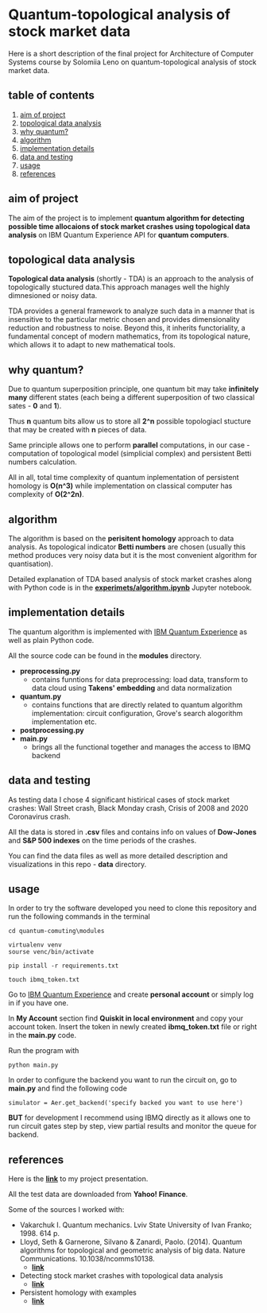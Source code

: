 # Quantum-topological analysis of stock market data

Here is a short description of the final project for Architecture of Computer Systems course by Solomiia Leno on quantum-topological analysis of stock market data.

## table of contents
1. [aim of project](#aim-of-project)
2. [topological data analysis](#topological-data-analysis)
3. [why quantum?](#why-quantum)
4. [algorithm](#algorithm)
5. [implementation details](#implementation-details)
6. [data and testing](#data-and-testing)
7. [usage](#usage)
8. [references](#references)

## aim of project
The aim of the project is to implement **quantum algorithm for detecting possible time allocaions of stock market crashes using topological data analysis** on IBM Quantum Experience API for **quantum computers**.

## topological data analysis
**Topological data analysis** (shortly - TDA) is an approach to the analysis of topologically stuctured data.This approach manages well the highly dimnesioned or noisy data.

TDA provides a general framework to analyze such data in a manner that is insensitive to the particular metric chosen and provides dimensionality reduction and robustness to noise. Beyond this, it inherits functoriality, a fundamental concept of modern mathematics, from its topological nature, which allows it to adapt to new mathematical tools.

## why quantum?
Due to quantum superposition principle, one quantum bit may take **infinitely many** different states (each being a different superposition of two classical sates - **0** and **1**).

Thus **n** quantum bits allow us to store all **2^n** possible topologiacl stucture that may be created with **n** pieces of data.

Same principle allows one to perform **parallel** computations, in our case - computation of topological model (simplicial complex) and persistent Betti numbers calculation.

All in all, total time complexity of quantum inplementation of persistent homology is **O(n^3)** while implementation on classical computer has complexity of **O(2^2n)**.

## algorithm
The algorithm is based on the **perisitent homology** approach to data analysis. As topological indicator **Betti numbers** are chosen (usually this method produces very noisy data but it is the most convenient algorithm for quantisation).

Detailed explanation of TDA based analysis of stock market crashes along with Python code is in the [**experimets/algorithm.ipynb**](https://github.com/sol4ik/quantum-computing/blob/master/experiments/algorithm.ipynb) Jupyter notebook.

## implementation details
The quantum algorithm is implemented with [IBM Quantum Experience](https://quantum-computing.ibm.com/) as well as plain Python code.

All the source code can be found in the **modules** directory.

* **preprocessing.py**
  * contains funntions for data preprocessing: load data, transform to data cloud using **Takens' embedding** and data normalization
* **quantum.py**
  * contains functions that are directly related to quantum algorithm implementation: circuit configuration, Grove's search alogorithm implementation etc.
* **postprocessing.py**
* **main.py**
  * brings all the functional together and manages the access to IBMQ backend

## data and testing
As testing data I chose 4 significant histirical cases of stock market crashes: Wall Street crash, Black Monday crash, Crisis of 2008 and 2020 Coronavirus crash.

All the data is stored in **.csv** files and contains info on values of **Dow-Jones** and **S&P 500 indexes** on the time periods of the crashes.

You can find the data files as well as more detailed description and visualizations in this repo - **data** directory.

## usage
In order to try the software developed you need to clone this repository and run the following commands in the terminal

    cd quantum-comuting\modules
  
    virtualenv venv
    sourse venc/bin/activate
  
    pip install -r requirements.txt
  
    touch ibmq_token.txt
  
Go to [IBM Quantum Experience](https://quantum-computing.ibm.com/) and create **personal account** or simply log in if you have one. 

In **My Account** section find **Quiskit in local environment** and copy your account token. Insert the token in newly created **ibmq_token.txt** file or right in the **main.py** code.

Run the program with 

    python main.py
  
In order to configure the backend you want to run the circuit on, go to **main.py** and find the following code

    simulator = Aer.get_backend('specify backed you want to use here')
  
**BUT** for development I recommend using IBMQ directly as it allows one to run circuit gates step by step, view partial results and monitor the queue for backend.

## references
Here is the [**link**](https://docs.google.com/presentation/d/16S5xK0NhVxzvIlZIi0GVV4fMD2bYA7v2nEAYY3zeXXA/edit?usp=sharing) to my project presentation.

All the test data are downloaded from **Yahoo! Finance**.

Some of the sources I worked with:
- Vakarchuk I. Quantum mechanics. Lviv State University of Ivan Franko; 1998. 614 p.
- Lloyd, Seth & Garnerone, Silvano & Zanardi, Paolo. (2014). Quantum algorithms for topological and geometric analysis of big data. Nature Communications. 10.1038/ncomms10138. 
  - [**link**](https://www.researchgate.net/publication/264742794_Quantum_algorithms_for_topological_and_geometric_analysis_of_big_data/citation/download)
- Detecting stock market crashes with topological data analysis
  - [**link**](https://towardsdatascience.com/detecting-stock-market-crashes-with-topological-data-analysis-7d5dd98abe42)
- Persistent homology with examples
  - [**link**](https://towardsdatascience.com/persistent-homology-with-examples-1974d4b9c3d0)
